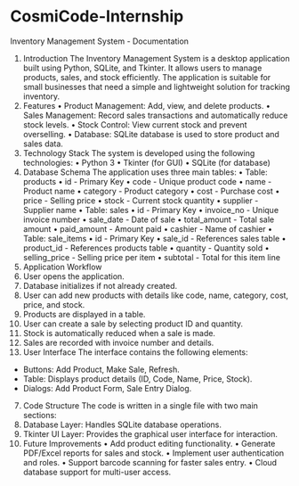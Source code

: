 # CosmiCode-Internship
Inventory Management System - Documentation
1. Introduction
The Inventory Management System is a desktop application built using Python, SQLite, and Tkinter. It allows users to manage products, sales, and stock efficiently. The application is suitable for small businesses that need a simple and lightweight solution for tracking inventory.
2. Features
•	Product Management: Add, view, and delete products.
•	Sales Management: Record sales transactions and automatically reduce stock levels.
•	Stock Control: View current stock and prevent overselling.
•	Database: SQLite database is used to store product and sales data.
3. Technology Stack
The system is developed using the following technologies:
•	Python 3
•	Tkinter (for GUI)
•	SQLite (for database)
4. Database Schema
The application uses three main tables:
•	Table: products
•	id - Primary Key
•	code - Unique product code
•	name - Product name
•	category - Product category
•	cost - Purchase cost
•	price - Selling price
•	stock - Current stock quantity
•	supplier - Supplier name
•	Table: sales
•	id - Primary Key
•	invoice_no - Unique invoice number
•	sale_date - Date of sale
•	total_amount - Total sale amount
•	paid_amount - Amount paid
•	cashier - Name of cashier
•	Table: sale_items
•	id - Primary Key
•	sale_id - References sales table
•	product_id - References products table
•	quantity - Quantity sold
•	selling_price - Selling price per item
•	subtotal - Total for this item line
5. Application Workflow
1.	User opens the application.
2.	Database initializes if not already created.
3.	User can add new products with details like code, name, category, cost, price, and stock.
4.	Products are displayed in a table.
5.	User can create a sale by selecting product ID and quantity.
6.	Stock is automatically reduced when a sale is made.
7.	Sales are recorded with invoice number and details.
6. User Interface
The interface contains the following elements:
- Buttons: Add Product, Make Sale, Refresh.
- Table: Displays product details (ID, Code, Name, Price, Stock).
- Dialogs: Add Product Form, Sale Entry Dialog.
7. Code Structure
The code is written in a single file with two main sections:
1. Database Layer: Handles SQLite database operations.
2. Tkinter UI Layer: Provides the graphical user interface for interaction.
8. Future Improvements
•	Add product editing functionality.
•	Generate PDF/Excel reports for sales and stock.
•	Implement user authentication and roles.
•	Support barcode scanning for faster sales entry.
•	Cloud database support for multi-user access.
